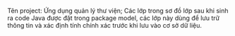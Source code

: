 Tên project: Ứng dụng quản lý thư viện;
Các lớp trong sơ đồ lớp sau khi sinh ra code Java được đặt trong package model, các lớp này dùng để lưu trữ thông tin và xác định tính chính xác trước khi lưu vào cơ sở dữ liệu.
